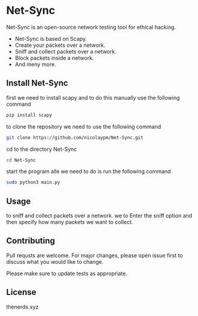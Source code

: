 # Net-Sync

Net-Sync is an open-source network testing tool for ethical hacking. 

- Net-Sync is based on Scapy. 
- Create your packets over a network. 
- Sniff and collect packets over a network. 
- Block packets inside a network. 
- And meny more.

## Install Net-Sync

first we need to install scapy and to do this manually use the following command
```bash
pip install scapy
```

to clone the repository we need to use the following command
```bash
git clone https://github.com/nicolaypm/Net-Sync.git
```

cd to the directory Net-Sync
```bash
cd Net-Sync
```

start the program alle we need to do is run the following command
```bash
sudo python3 main.py
```
## Usage
to sniff and collect packets over a network. we to Enter the sniff option and then specify how many packets we want to collect.

## Contributing
Pull requsts are welcome. For major changes, please open issue first to discuss what you would like to change.

Please make sure to update tests as appropriate.

## License
thenerds.xyz